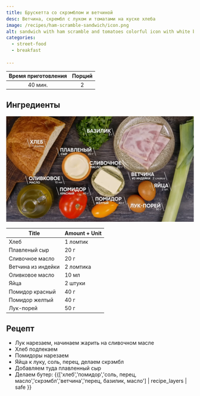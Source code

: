 ```yaml
---
title: Брускетта со скрэмблом и ветчиной
desc: Ветчина, скрембл с луком и томатами на куске хлеба
image: /recipes/ham-scramble-sandwich/icon.png
alt: sandwich with ham scramble and tomatoes colorful icon with white background
categories:
  - street-food
  - breakfast

---
```


| Время приготовления | Порций |
|:-------------------:|:------:|
|       40 мин.       |   2    |

## Ингредиенты

![Ингредиенты](/static/images/recipes/ham-scramble-sandwich/ingredients.png)

| Title              | Amount + Unit |
|--------------------|---------------|
| Хлеб               | 1 ломтик      |
| Плавленый сыр      | 20 г          |
| Сливочное масло    | 20 г          |
| Ветчина из индейки | 2 ломтика     |
| Оливковое масло    | 10 мл         |
| Яйца               | 2 штуки       |
| Помидор красный    | 40 г          |
| Помидор желтый     | 40 г          |
| Лук-порей          | 50 г          |

## Рецепт

- Лук нарезаем, начинаем жарить на сливочном масле
- Хлеб подпекаем
- Помидоры нарезаем
- Яйца к луку, соль, перец, делаем скрэмбл
- Добавляем туда плавленный сыр
- Делаем бутер: {{['хлеб','помидор','соль, перец, масло','скрэмбл','ветчина','перец, базилик, масло'] | recipe_layers | safe }}